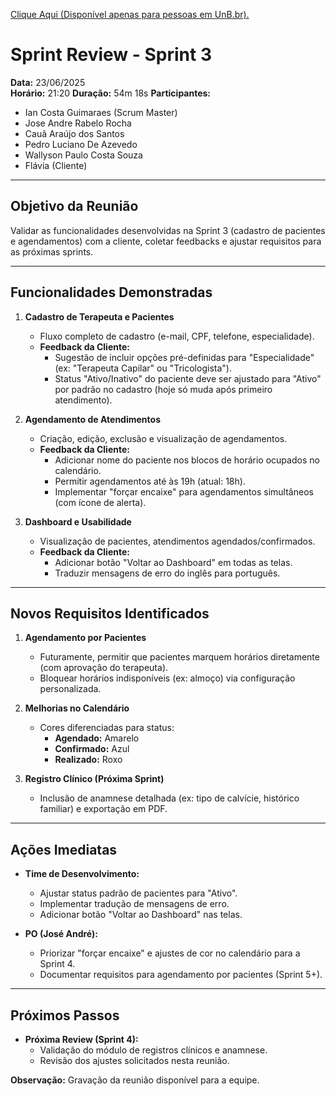 [Clique Aqui (Disponível apenas para pessoas em UnB.br).](https://unbbr.sharepoint.com/sites/MeuCapilar-Requisitos/_layouts/15/stream.aspx?id=%2Fsites%2FMeuCapilar%2DRequisitos%2FDocumentos%20Compartilhados%2FGeneral%2FRecordings%2FSprint%203%20%2D%20Review%2D20250623%5F212759%2DGrava%C3%A7%C3%A3o%20de%20Reuni%C3%A3o%2Emp4&referrer=StreamWebApp%2EWeb&referrerScenario=AddressBarCopied%2Eview%2Ea56da9b2%2De75c%2D4e3d%2D916d%2Df4839f9416ac)

# Sprint Review - Sprint 3

**Data:** 23/06/2025  
**Horário:** 21:20
**Duração:** 54m 18s 
**Participantes:**  
- Ian Costa Guimaraes (Scrum Master)  
- Jose Andre Rabelo Rocha  
- Cauã Araújo dos Santos
- Pedro Luciano De Azevedo  
- Wallyson Paulo Costa Souza  
- Flávia (Cliente)  

---

## Objetivo da Reunião
Validar as funcionalidades desenvolvidas na Sprint 3 (cadastro de pacientes e agendamentos) com a cliente, coletar feedbacks e ajustar requisitos para as próximas sprints.

---

## Funcionalidades Demonstradas
1. **Cadastro de Terapeuta e Pacientes**  
   - Fluxo completo de cadastro (e-mail, CPF, telefone, especialidade).  
   - **Feedback da Cliente:**  
     - Sugestão de incluir opções pré-definidas para "Especialidade" (ex: "Terapeuta Capilar" ou "Tricologista").  
     - Status "Ativo/Inativo" do paciente deve ser ajustado para "Ativo" por padrão no cadastro (hoje só muda após primeiro atendimento).  

2. **Agendamento de Atendimentos**  
   - Criação, edição, exclusão e visualização de agendamentos.  
   - **Feedback da Cliente:**  
     - Adicionar nome do paciente nos blocos de horário ocupados no calendário.  
     - Permitir agendamentos até às 19h (atual: 18h).  
     - Implementar "forçar encaixe" para agendamentos simultâneos (com ícone de alerta).  

3. **Dashboard e Usabilidade**  
   - Visualização de pacientes, atendimentos agendados/confirmados.  
   - **Feedback da Cliente:**  
     - Adicionar botão "Voltar ao Dashboard" em todas as telas.  
     - Traduzir mensagens de erro do inglês para português.  

---

## Novos Requisitos Identificados
1. **Agendamento por Pacientes**  
   - Futuramente, permitir que pacientes marquem horários diretamente (com aprovação do terapeuta).  
   - Bloquear horários indisponíveis (ex: almoço) via configuração personalizada.  

2. **Melhorias no Calendário**  
   - Cores diferenciadas para status:  
     - **Agendado:** Amarelo  
     - **Confirmado:** Azul  
     - **Realizado:** Roxo  

3. **Registro Clínico (Próxima Sprint)**  
   - Inclusão de anamnese detalhada (ex: tipo de calvície, histórico familiar) e exportação em PDF.  

---

## Ações Imediatas
- **Time de Desenvolvimento:**  
  - Ajustar status padrão de pacientes para "Ativo".  
  - Implementar tradução de mensagens de erro.  
  - Adicionar botão "Voltar ao Dashboard" nas telas.  

- **PO (José André):**  
  - Priorizar "forçar encaixe" e ajustes de cor no calendário para a Sprint 4.  
  - Documentar requisitos para agendamento por pacientes (Sprint 5+).  

---

## Próximos Passos
- **Próxima Review (Sprint 4):**  
  - Validação do módulo de registros clínicos e anamnese.  
  - Revisão dos ajustes solicitados nesta reunião.  

**Observação:** Gravação da reunião disponível para a equipe.
